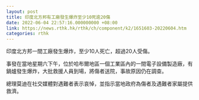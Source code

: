 ```yaml
---
layout: post
title: 印度北方邦有工廠發生爆炸至少10死逾20傷
date: 2022-06-04 22:57:16.000000000 +08:00
link: https://news.rthk.hk/rthk/ch/component/k2/1651603-20220604.htm
categories: rthk
---
```


印度北方邦一間工廠發生爆炸，至少10人死亡，超過20人受傷。

事發在當地星期六下午，位於哈布爾地區一個工業區內的一間電子設備製造廠，有鍋爐發生爆炸，大批救援人員到場，將傷者送院，事故原因仍在調查。

總理莫迪在社交媒體對遇難者表示哀悼，並指示當地政府為傷者及遇難者家屬提供救濟。
